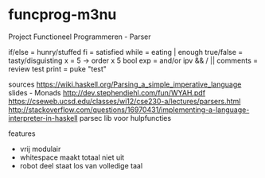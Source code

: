 # funcprog-m3nu
Project Functioneel Programmeren - Parser

if/else = hunry/stuffed
fi = satisfied
while = eating | enough
true/false = tasty/disguisting
x = 5    -> order x 5
bool exp = and/or ipv && / ||
comments = review test
print = puke "test"

sources
https://wiki.haskell.org/Parsing_a_simple_imperative_language
slides - Monads
http://dev.stephendiehl.com/fun/WYAH.pdf
https://cseweb.ucsd.edu/classes/wi12/cse230-a/lectures/parsers.html
http://stackoverflow.com/questions/16970431/implementing-a-language-interpreter-in-haskell
parsec lib voor hulpfuncties

features
- vrij modulair
- whitespace maakt totaal niet uit
- robot deel staat los van volledige taal
